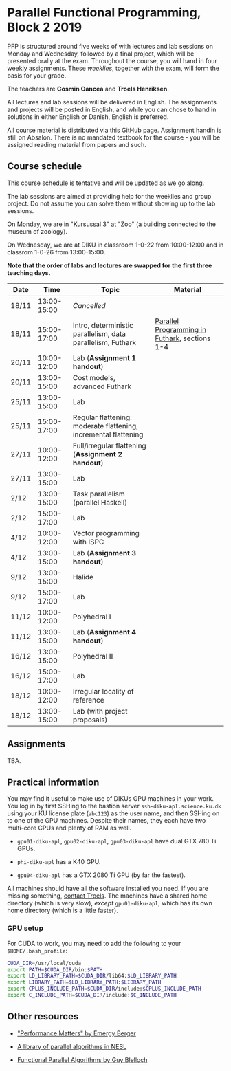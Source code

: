 # Parallel Functional Programming, Block 2 2019

PFP is structured around five weeks of with lectures and lab sessions
on Monday and Wednesday, followed by a final project, which will be
presented orally at the exam.  Throughout the course, you will hand in
four weekly assignments.  These *weeklies*, together with the exam,
will form the basis for your grade.

The teachers are **Cosmin Oancea** and **Troels Henriksen**.

All lectures and lab sessions will be delivered in English.  The
assignments and projects will be posted in English, and while you can
chose to hand in solutions in either English or Danish, English is
preferred.

All course material is distributed via this GitHub page.  Assignment
handin is still on Absalon.  There is no mandated textbook for the
course - you will be assigned reading material from papers and such.

## Course schedule

This course schedule is tentative and will be updated as we go along.

The lab sessions are aimed at providing help for the weeklies and
group project.  Do not assume you can solve them without showing up to
the lab sessions.

On Monday, we are in "Kursussal 3" at "Zoo" (a building connected to
the museum of zoology).

On Wednesday, we are at DIKU in classroom 1-0-22 from 10:00-12:00 and
in classrom 1-0-26 from 13:00-15:00.

**Note that the order of labs and lectures are swapped for the first
three teaching days.**

| Date | Time | Topic | Material |
| --- | --- | --- | --- |
| 18/11 | 13:00-15:00 | *Cancelled* |
| 18/11 | 15:00-17:00 | Intro, deterministic parallelism, data parallelism, Futhark | [Parallel Programming in Futhark](https://futhark-book.readthedocs.io/en/latest/), sections 1-4 | |
| 20/11 | 10:00-12:00 | Lab (**Assignment 1 handout**) | |
| 20/11 | 13:00-15:00 | Cost models, advanced Futhark | |
| 25/11 | 13:00-15:00 | Lab | |
| 25/11 | 15:00-17:00 | Regular flattening: moderate flattening, incremental flattening | |
| 27/11 | 10:00-12:00 | Full/irregular flattening (**Assignment 2 handout**) | |
| 27/11 | 13:00-15:00 | Lab | |
| 2/12 | 13:00-15:00 | Task parallelism (parallel Haskell) | |
| 2/12 | 15:00-17:00 | Lab | |
| 4/12 | 10:00-12:00 | Vector programming with ISPC | |
| 4/12 | 13:00-15:00 | Lab (**Assignment 3 handout**) | |
| 9/12 | 13:00-15:00 | Halide | |
| 9/12 | 15:00-17:00 | Lab | |
| 11/12 | 10:00-12:00 | Polyhedral I | |
| 11/12 | 13:00-15:00 | Lab (**Assignment 4 handout**) | |
| 16/12 | 13:00-15:00 | Polyhedral II | |
| 16/12 | 15:00-17:00 | Lab | |
| 18/12 | 10:00-12:00 | Irregular locality of reference | |
| 18/12 | 13:00-15:00 | Lab (with project proposals) | |

## Assignments

TBA.

## Practical information

You may find it useful to make use of DIKUs GPU machines in your work.
You log in by first SSHing to the bastion server
`ssh-diku-apl.science.ku.dk` using your KU license plate (`abc123`) as
the user name, and then SSHing on to one of the GPU machines.  Despite
their names, they each have two multi-core CPUs and plenty of RAM as
well.

  * `gpu01-diku-apl`, `gpu02-diku-apl`, `gpu03-diku-apl` have dual GTX
    780 Ti GPUs.

  * `phi-diku-apl` has a K40 GPU.

  * `gpu04-diku-apl` has a GTX 2080 Ti GPU (by far the fastest).

All machines should have all the software installed you need.  If you
are missing something, [contact Troels](mailto:athas@sigkill.dk).  The
machines have a shared home directory (which is very slow), *except*
`gpu01-diku-apl`, which has its own home directory (which is a little
faster).

### GPU setup

For CUDA to work, you may need to add the following to your `$HOME/.bash_profile`:

```bash
CUDA_DIR=/usr/local/cuda
export PATH=$CUDA_DIR/bin:$PATH
export LD_LIBRARY_PATH=$CUDA_DIR/lib64:$LD_LIBRARY_PATH
export LIBRARY_PATH=$LD_LIBRARY_PATH:$LIBRARY_PATH
export CPLUS_INCLUDE_PATH=$CUDA_DIR/include:$CPLUS_INCLUDE_PATH
export C_INCLUDE_PATH=$CUDA_DIR/include:$C_INCLUDE_PATH
```

## Other resources

* ["Performance Matters" by Emergy Berger](https://www.youtube.com/watch?v=r-TLSBdHe1A)

* [A library of parallel algorithms in NESL](http://www.cs.cmu.edu/~scandal/nesl/algorithms.html)

* [Functional Parallel Algorithms by Guy Blelloch](https://vimeo.com/showcase/1468571/video/16541324)
